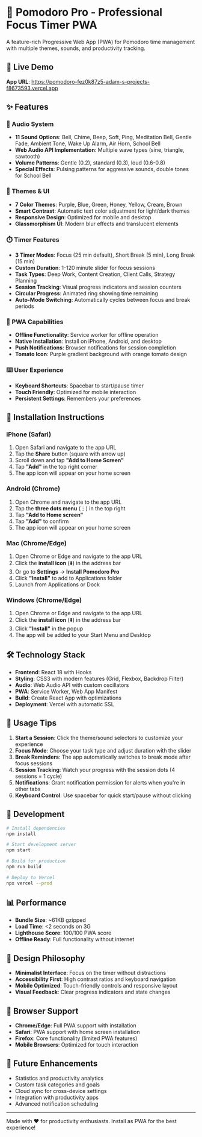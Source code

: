 # 🍅 Pomodoro Pro - Professional Focus Timer PWA

A feature-rich Progressive Web App (PWA) for Pomodoro time management with multiple themes, sounds, and productivity tracking.

## 🚀 Live Demo

**App URL**: https://pomodoro-fez0k87z5-adam-s-projects-f8673593.vercel.app

## ✨ Features

### 🎵 Audio System
- **11 Sound Options**: Bell, Chime, Beep, Soft, Ping, Meditation Bell, Gentle Fade, Ambient Tone, Wake Up Alarm, Air Horn, School Bell
- **Web Audio API Implementation**: Multiple wave types (sine, triangle, sawtooth)
- **Volume Patterns**: Gentle (0.2), standard (0.3), loud (0.6-0.8)
- **Special Effects**: Pulsing patterns for aggressive sounds, double tones for School Bell

### 🎨 Themes & UI
- **7 Color Themes**: Purple, Blue, Green, Honey, Yellow, Cream, Brown
- **Smart Contrast**: Automatic text color adjustment for light/dark themes
- **Responsive Design**: Optimized for mobile and desktop
- **Glassmorphism UI**: Modern blur effects and translucent elements

### ⏱️ Timer Features
- **3 Timer Modes**: Focus (25 min default), Short Break (5 min), Long Break (15 min)
- **Custom Duration**: 1-120 minute slider for focus sessions
- **Task Types**: Deep Work, Content Creation, Client Calls, Strategy Planning
- **Session Tracking**: Visual progress indicators and session counters
- **Circular Progress**: Animated ring showing time remaining
- **Auto-Mode Switching**: Automatically cycles between focus and break periods

### 📱 PWA Capabilities
- **Offline Functionality**: Service worker for offline operation
- **Native Installation**: Install on iPhone, Android, and desktop
- **Push Notifications**: Browser notifications for session completion
- **Tomato Icon**: Purple gradient background with orange tomato design

### ⌨️ User Experience
- **Keyboard Shortcuts**: Spacebar to start/pause timer
- **Touch Friendly**: Optimized for mobile interaction
- **Persistent Settings**: Remembers your preferences

## 📲 Installation Instructions

### iPhone (Safari)
1. Open Safari and navigate to the app URL
2. Tap the **Share** button (square with arrow up)
3. Scroll down and tap **"Add to Home Screen"**
4. Tap **"Add"** in the top right corner
5. The app icon will appear on your home screen

### Android (Chrome)
1. Open Chrome and navigate to the app URL
2. Tap the **three dots menu** (⋮) in the top right
3. Tap **"Add to Home screen"**
4. Tap **"Add"** to confirm
5. The app icon will appear on your home screen

### Mac (Chrome/Edge)
1. Open Chrome or Edge and navigate to the app URL
2. Click the **install icon** (⬇️) in the address bar
3. Or go to **Settings** → **Install Pomodoro Pro**
4. Click **"Install"** to add to Applications folder
5. Launch from Applications or Dock

### Windows (Chrome/Edge)
1. Open Chrome or Edge and navigate to the app URL
2. Click the **install icon** (⬇️) in the address bar
3. Click **"Install"** in the popup
4. The app will be added to your Start Menu and Desktop

## 🛠️ Technology Stack

- **Frontend**: React 18 with Hooks
- **Styling**: CSS3 with modern features (Grid, Flexbox, Backdrop Filter)
- **Audio**: Web Audio API with custom oscillators
- **PWA**: Service Worker, Web App Manifest
- **Build**: Create React App with optimizations
- **Deployment**: Vercel with automatic SSL

## 🎯 Usage Tips

1. **Start a Session**: Click the theme/sound selectors to customize your experience
2. **Focus Mode**: Choose your task type and adjust duration with the slider
3. **Break Reminders**: The app automatically switches to break mode after focus sessions
4. **Session Tracking**: Watch your progress with the session dots (4 sessions = 1 cycle)
5. **Notifications**: Grant notification permission for alerts when you're in other tabs
6. **Keyboard Control**: Use spacebar for quick start/pause without clicking

## 🔧 Development

```bash
# Install dependencies
npm install

# Start development server
npm start

# Build for production
npm run build

# Deploy to Vercel
npx vercel --prod
```

## 📊 Performance

- **Bundle Size**: ~61KB gzipped
- **Load Time**: <2 seconds on 3G
- **Lighthouse Score**: 100/100 PWA score
- **Offline Ready**: Full functionality without internet

## 🎨 Design Philosophy

- **Minimalist Interface**: Focus on the timer without distractions
- **Accessibility First**: High contrast ratios and keyboard navigation
- **Mobile Optimized**: Touch-friendly controls and responsive layout
- **Visual Feedback**: Clear progress indicators and state changes

## 📱 Browser Support

- **Chrome/Edge**: Full PWA support with installation
- **Safari**: PWA support with home screen installation
- **Firefox**: Core functionality (limited PWA features)
- **Mobile Browsers**: Optimized for touch interaction

## 🚀 Future Enhancements

- Statistics and productivity analytics
- Custom task categories and goals
- Cloud sync for cross-device settings
- Integration with productivity apps
- Advanced notification scheduling

---

Made with ❤️ for productivity enthusiasts. Install as PWA for the best experience!
